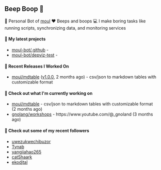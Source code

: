 ## Beep Boop 👋

:hammer: Personal Bot of [moul](https://github.com/moul)
:heart: Beeps and boops
:computer: I make boring tasks like running scripts, synchronizing data, and monitoring services





#### 🌱 My latest projects

- [moul-bot/.github](https://github.com/moul-bot/.github) - 
- [moul-bot/depviz-test](https://github.com/moul-bot/depviz-test) - 

#### 🔭 Recent Releases I Worked On
- [moul/mdtable](https://github.com/moul/mdtable) ([v1.0.0](https://github.com/moul/mdtable/releases/tag/v1.0.0), 2 months ago) - csv/json to markdown tables with customizable format


<h4>👷 Check out what I'm currently working on</h4>
<ul>

<li><a href="https://github.com/moul/mdtable">moul/mdtable</a> - csv/json to markdown tables with customizable format (2 months ago)</li>
<li><a href="https://github.com/gnolang/workshops">gnolang/workshops</a> - https://www.youtube.com/@_gnoland (3 months ago)</li>
</ul>

<h4>👯 Check out some of my recent followers</h4>
<ul>

<li><a href="https://github.com/uwezukwechibuzor">uwezukwechibuzor</a>
<li><a href="https://github.com/Tynab">Tynab</a>
<li><a href="https://github.com/yangjiahao265">yangjiahao265</a>
<li><a href="https://github.com/catShaark">catShaark</a>
<li><a href="https://github.com/ekodjtal">ekodjtal</a>
</ul>
